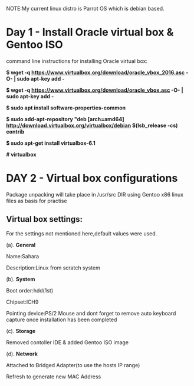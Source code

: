 NOTE:My current linux distro is Parrot OS which is debian based.


# Day 1 - Install Oracle virtual box & Gentoo ISO

command line instructions for installing Oracle virtual box:
 
**$ wget -q https://www.virtualbox.org/download/oracle_vbox_2016.asc -O- | sudo apt-key add -**

**$ wget -q https://www.virtualbox.org/download/oracle_vbox.asc -O- | sudo apt-key add -**

**$ sudo apt install software-properties-common**

**$ sudo add-apt-repository "deb [arch=amd64] http://download.virtualbox.org/virtualbox/debian $(lsb_release -cs) contrib**

**$ sudo apt-get install virtualbox-6.1**

 **# virtualbox**

# DAY 2 - Virtual box configurations

Package unpacking will take place in /usr/src DIR
using Gentoo x86 linux files as basis for practise

## Virtual box settings:
For the settings not mentioned here,default values were used.

 (a). **General**

Name:Sahara

Description:Linux from scratch system

(b). **System**

Boot order:hdd(1st)

Chipset:ICH9

Pointing device:PS/2 Mouse and dont forget to remove auto keyboard capture once installation has been completed

(c). **Storage**

Removed contoller IDE & added Gentoo ISO image

(d). **Network**

Attached to:Bridged Adapter(to use the hosts IP range)

Refresh to generate new MAC Address
